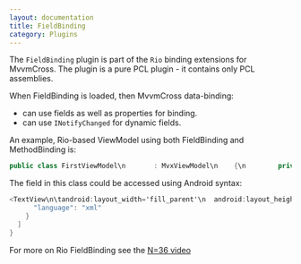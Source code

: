 ```yaml
---
layout: documentation
title: FieldBinding
category: Plugins
---
```

The `FieldBinding` plugin is part of the `Rio` binding extensions for MvvmCross. The plugin is a pure PCL plugin - it contains only PCL assemblies.

When FieldBinding is loaded, then MvvmCross data-binding:

- can use fields as well as properties for binding.
- can use `INotifyChanged` for dynamic fields.

An example, Rio-based ViewModel using both FieldBinding and MethodBinding is:
```c# 
public class FirstViewModel\n       : MvxViewModel\n    {\n        private readonly IDataStore _dataStore;\n        \n        public FirstViewModel(IDataStore dataStore)\n        {\n            _dataStore = dataStore;\n        }\n        \n        public void Init(int id)\n        {\n            var person = _dataStore.Get<Person>(id);\n            Id.Value = id;\n            FirstName.Value = person.FirstName;\n            LastName.Value = person.LastName;\n        }\n        \n        public readonly INC<int> Id = new NC<int>();\n        public readonly INC<string> FirstName = new NC<string>();\n        public readonly INC<string> LastName = new NC<string>();\n        \n        public void Save()\n        {\n            var person = _dataStore.Get<Person>(id);\n            person.FirstName = FirstName.Value;\n            person.LastName = LastName.Value;\n            _dataStore.Update(person);\n            Close(this);\n        }\n    }",
```
The field in this class could be accessed using Android syntax:
```c# 
<TextView\n\tandroid:layout_width='fill_parent'\n  android:layout_height='wrap_content'\n  local:MvxBind='Text FirstName' />\n\n<TextView\n  android:layout_width='fill_parent'\n  android:layout_height='wrap_content'\n  local:MvxBind='Text LastName' />",
      "language": "xml"
    }
  ]
}
```
For more on Rio FieldBinding see the [N=36 video](http://slodge.blogspot.co.uk/2013/07/n36-rio-binding-carnival.html)